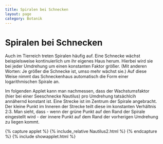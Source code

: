 ```yaml
---
title: Spiralen bei Schnecken
layout: page
category: Botanik
---
```

# Spiralen bei Schnecken

Auch im Tierreich treten Spiralen häufig auf.
Eine Schnecke wächst beispielsweise kontinuierlich um ihr eigenes Haus herum.
Hierbei wird sie bei jeder Umdrehung um einen konstanten Faktor größer.
(Mit anderen Worten: Je größer die Schnecke ist, umso mehr
wächst sie.) Auf diese Weise nimmt das Schneckenhaus automatisch die
Form einer logarithmischen Spirale an.
<p></p>
Im folgenden Applet kann man nachmessen, dass der Wachstumsfaktor (hier bei einer
Seeschnecke Nautilus) pro Umdrehung tatsächlcih annähernd konstant ist.
Eine Strecke ist im Zentrum der Spirale angebracht. Der kleine Punkt im Inneren der Strecke
teilt diese im konstanten Verhältnis 2:3. Man sieht, dass - wenn der grüne Punkt auf den Rand der Spirale eingestellt wird -
der innere Punkt auf dem Rand der vorherigen Umdrehung zu liegen kommt.

{% capture applet %} {% include_relative Nautilus2.html %} {% endcapture %}
{% include showapplet.html %}
